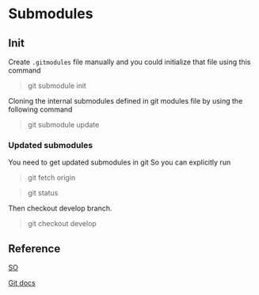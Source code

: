
# Submodules

## Init

Create `.gitmodules` file manually and you could initialize that file using this command

> git submodule init


Cloning the internal submodules defined in git modules file by using the following command

> git submodule update


### Updated submodules

You need to get updated submodules in git
So you can explicitly run 
> git fetch origin

> git status 

Then checkout develop branch.
> git checkout develop



## Reference

[SO](https://stackoverflow.com/questions/44366417/what-is-the-point-of-git-submodule-init)

[Git docs](https://git-scm.com/book/en/v2/Git-Tools-Submodules)